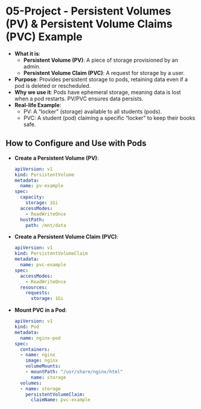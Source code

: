 # 05-Project - Persistent Volumes (PV) & Persistent Volume Claims (PVC) Example

- **What it is**:
  - **Persistent Volume (PV)**: A piece of storage provisioned by an admin.
  - **Persistent Volume Claim (PVC)**: A request for storage by a user.
- **Purpose**: Provides persistent storage to pods, retaining data even if a pod is deleted or rescheduled.
- **Why we use it**: Pods have ephemeral storage, meaning data is lost when a pod restarts. PV/PVC ensures data persists.
- **Real-life Example**:
  - PV: A “locker” (storage) available to all students (pods).
  - PVC: A student (pod) claiming a specific “locker” to keep their books safe.

## How to Configure and Use with Pods

- **Create a Persistent Volume (PV)**:

     ```yaml
     apiVersion: v1
     kind: PersistentVolume
     metadata:
       name: pv-example
     spec:
       capacity:
         storage: 1Gi
       accessModes:
         - ReadWriteOnce
       hostPath:
         path: /mnt/data
     ```

- **Create a Persistent Volume Claim (PVC)**:

     ```yaml
     apiVersion: v1
     kind: PersistentVolumeClaim
     metadata:
       name: pvc-example
     spec:
       accessModes:
         - ReadWriteOnce
       resources:
         requests:
           storage: 1Gi
     ```

- **Mount PVC in a Pod**:

     ```yaml
     apiVersion: v1
     kind: Pod
     metadata:
       name: nginx-pod
     spec:
       containers:
       - name: nginx
         image: nginx
         volumeMounts:
         - mountPath: "/usr/share/nginx/html"
           name: storage
       volumes:
       - name: storage
         persistentVolumeClaim:
           claimName: pvc-example
     ```
